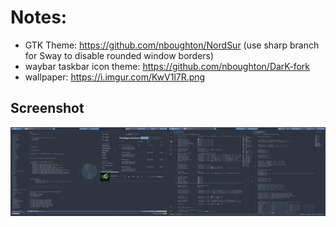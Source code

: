 # Notes:

* GTK Theme: https://github.com/nboughton/NordSur (use sharp branch for Sway to disable rounded window borders)
* waybar taskbar icon theme: https://github.com/nboughton/DarK-fork
* wallpaper: https://i.imgur.com/KwV1l7R.png

## Screenshot

![screenshot](/screenshot.png)
